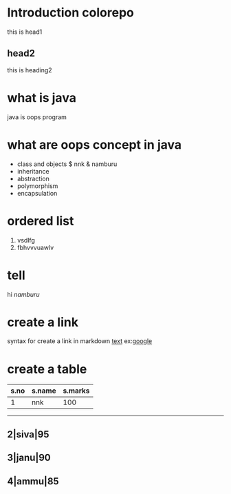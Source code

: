 # Introduction colorepo
this is head1

## head2
this is heading2

# what is java
java is oops program

# what are oops concept in java
* class and objects
  $ nnk
    & namburu
* inheritance
* abstraction
* polymorphism
* encapsulation
# ordered list
1. vsdlfg
2. fbhvvvuawlv
# tell
hi *namburu*
# create a link
syntax for create a link in markdown [text](url)
ex:[google](https://www.google.com)
# create a table
s.no|s.name|s.marks
-------------------|-------------------------|--------------------------------------
1|nnk|100
--------------------------------------------------------------------------
2|siva|95
--------------------------------------------------
3|janu|90
--------------------
4|ammu|85
-----------
